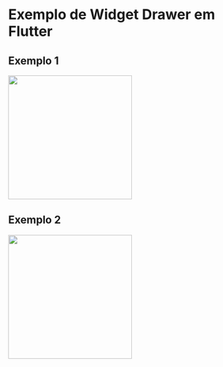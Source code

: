 # Exemplo de Widget Drawer em Flutter

## Exemplo 1
<img src="https://github.com/ClebertJR/simple-example-drawer-in-flutter/assets/95129252/0691de0a-1977-4b3f-9002-4bf53b1f5f1a" width="250px"/>

## Exemplo 2
<img src="https://github.com/ClebertJR/simple-example-drawer-in-flutter/assets/95129252/43374035-9d9e-41ac-9b09-1289fc43bd90" width="250px"/>
